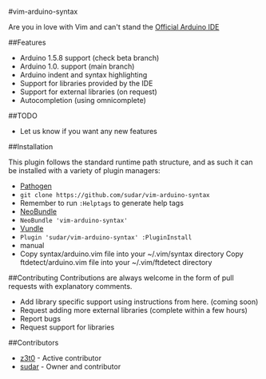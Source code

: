 #vim-arduino-syntax

Are you in love with Vim and can't stand the [Official Arduino IDE](http://arduino.cc/en/Main/Software)

##Features
* Arduino 1.5.8 support (check beta branch)
* Arduino 1.0. support (main branch)
* Arduino indent and syntax highlighting
* Support for libraries provided by the IDE 
* Support for external libraries (on request)
* Autocompletion (using omnicomplete)

##TODO
* Let us know if you want any new features

##Installation

This plugin follows the standard runtime path structure, and as such it can be installed with a variety of plugin managers:

*  [Pathogen](https://github.com/tpope/vim-pathogen)
  *  `git clone https://github.com/sudar/vim-arduino-syntax`
  *  Remember to run `:Helptags` to generate help tags
*  [NeoBundle](https://github.com/Shougo/neobundle.vim)
  *  `NeoBundle 'vim-arduino-syntax'`
*  [Vundle](https://github.com/gmarik/Vundle.vim)
  *  `Plugin 'sudar/vim-arduino-syntax'
	:PluginInstall`
*  manual
  *  Copy syntax/arduino.vim file into your ~/.vim/syntax directory
	 Copy ftdetect/arduino.vim file into your ~/.vim/ftdetect directory

##Contributing
Contributions are always welcome in the form of pull requests with explanatory comments.

* Add library specific support using instructions from here. (coming soon)
* Request adding more external libraries (complete within a few hours)
* Report bugs
* Request support for libraries

##Contributors
* [z3t0](https://github.com/z3t0) - Active contributor
* [sudar](https://github.com/sudar) - Owner and contributor
